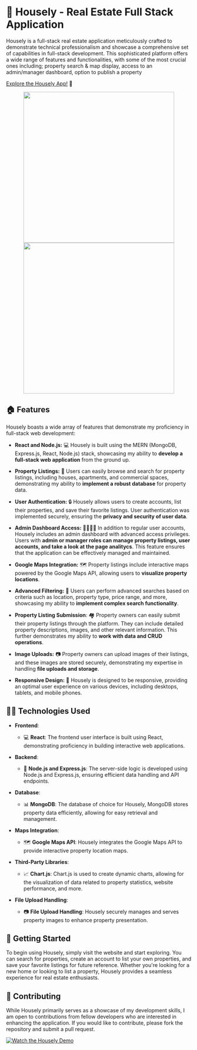 # 🏡 Housely - Real Estate Full Stack Application

Housely is a full-stack real estate application meticulously crafted to demonstrate technical professionalism and showcase a comprehensive set of capabilities in full-stack development. This sophisticated platform offers a wide range of features and functionalities, with some of the most crucial ones including; property search & map display, access to an admin/manager dashboard, option to publish a property

[Explore the Housely App!](https://housely.app/) 🏡

<p align='center'> 
  <img width='410' src="https://github.com/EmiMoralesM/real-estate-app/assets/111534564/2d8a0f12-21b0-4aed-8cc0-14cde5edb318" alt="">
  <img width='410' src="https://github.com/EmiMoralesM/real-estate-app/assets/111534564/6d888462-537c-4e6c-99f6-2b42e758a55f" alt="">
</p>

## 🏠 Features
Housely boasts a wide array of features that demonstrate my proficiency in full-stack web development:

- **React and Node.js:** 💻 Housely is built using the MERN (MongoDB, Express.js, React, Node.js) stack, showcasing my ability to **develop a full-stack web application** from the ground up.

- **Property Listings:** 🏢 Users can easily browse and search for property listings, including houses, apartments, and commercial spaces, demonstrating my ability to **implement a robust database** for property data.

- **User Authentication:** 🔒 Housely allows users to create accounts, list their properties, and save their favorite listings. User authentication was implemented securely, ensuring the **privacy and security of user data**.

- **Admin Dashboard Access:**  👩‍💼👨‍💼  In addition to regular user accounts, Housely includes an admin dashboard with advanced access privileges. Users with **admin or manager roles can manage property listings, user accounts, and take a look at the page analitycs**. This feature ensures that the application can be effectively managed and maintained.

- **Google Maps Integration:** 🗺️ Property listings include interactive maps powered by the Google Maps API, allowing users to **visualize property locations**.

- **Advanced Filtering:** 🧐 Users can perform advanced searches based on criteria such as location, property type, price range, and more, showcasing my ability to **implement complex search functionality**.

- **Property Listing Submission**: 🏘️ Property owners can easily submit their property listings through the platform. They can include detailed property descriptions, images, and other relevant information. This further demonstrates my ability to **work with data and CRUD operations**.

- **Image Uploads:** 📷 Property owners can upload images of their listings, and these images are stored securely, demonstrating my expertise in handling **file uploads and storage**.

- **Responsive Design:** 📱 Housely is designed to be responsive, providing an optimal user experience on various devices, including desktops, tablets, and mobile phones.


## 🧑‍💻 Technologies Used

- **Frontend**:
  - 💻 **React**: The frontend user interface is built using React, demonstrating proficiency in building interactive web applications.

- **Backend**:
  - 🚀 **Node.js and Express.js**: The server-side logic is developed using Node.js and Express.js, ensuring efficient data handling and API endpoints.

- **Database**:
  - 📊 **MongoDB**: The database of choice for Housely, MongoDB stores property data efficiently, allowing for easy retrieval and management.

- **Maps Integration**:
  - 🗺️ **Google Maps API**: Housely integrates the Google Maps API to provide interactive property location maps.

- **Third-Party Libraries**:
  - 📈 **Chart.js**: Chart.js is used to create dynamic charts, allowing for the visualization of data related to property statistics, website performance, and more.

- **File Upload Handling**:
  - 📷 **File Upload Handling**: Housely securely manages and serves property images to enhance property presentation.

## 🏡 Getting Started
To begin using Housely, simply visit the website and start exploring. You can search for properties, create an account to list your own properties, and save your favorite listings for future reference. Whether you're looking for a new home or looking to list a property, Housely provides a seamless experience for real estate enthusiasts.

## 🤝 Contributing
While Housely primarily serves as a showcase of my development skills, I am open to contributions from fellow developers who are interested in enhancing the application. If you would like to contribute, please fork the repository and submit a pull request.

[![Watch the Housely Demo](https://example.com/placeholder-video-image.png)](https://example.com/placeholder-video-url)
